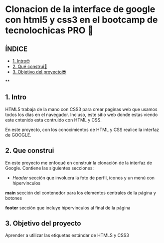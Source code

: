 # Clonacion de la interface de google con html5 y css3 en el bootcamp de tecnolochicas PRO 🔶

## ÍNDICE 

* [1. Intro🤓](#)
* [2. Qué construi🤠](#)
* [3. Objetivo del proyecto😎](#)

**
## 1. Intro
HTML5 trabaja de la mano con CSS3 para crear paginas web que usamos todos los días en el navegador. Incluso, este sitio web donde estas viendo este cntenido esta contruido con HTML y CSS.

En este proyecto, con los conocimientos de HTML y CSS realice la interfaz de GOOGLE.

## 2. Que construi
En este proyecto me enfoqué en construir la clonación de la interfaz de Google.
Contiene las siguientes secciones:

* *Header* sección que involucra la foto de perfil, iconos y un menú con hipervinculos 

**main** sección del contenedor para los elementos centrales de la página y botones 

**footer** sección que incluye hipervinculos al final de la página 
 
## 3. Objetivo del proyecto
Aprender a utilizar las etiquetas estándar de HTMLS y CSS3
